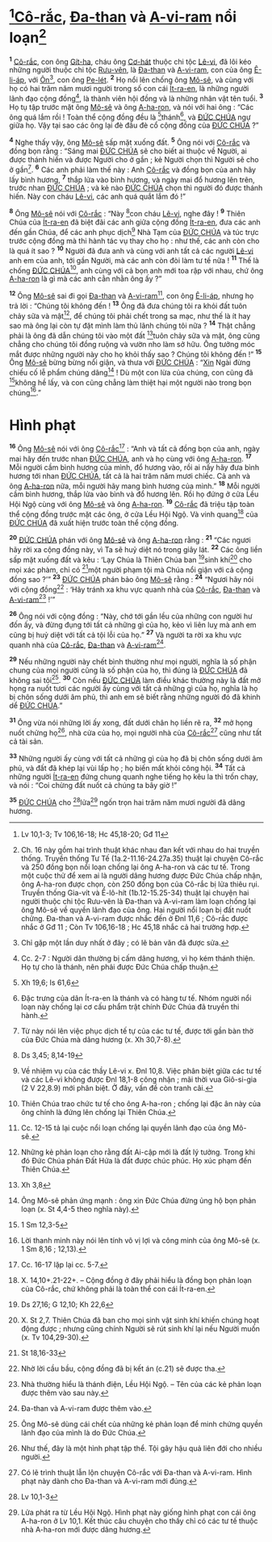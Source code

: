 # [^1*][Cô-rắc](), [Đa-than]() và [A-vi-ram]() nổi loạn[^1]
<sup><b>1</b></sup> [Cô-rắc](), con ông [Gít-ha](), cháu ông [Cơ-hát]() thuộc chi tộc [Lê-vi](), đã lôi kéo những người thuộc chi tộc [Rưu-vên](), là [Đa-than]() và [A-vi-ram](), con của ông [Ê-li-áp](), với [Ôn]()[^2], con ông [Pe-lét](). <sup><b>2</b></sup> Họ nổi lên chống ông [Mô-sê](), và cùng với họ có hai trăm năm mươi người trong số con cái [Ít-ra-en](), là những người lãnh đạo cộng đồng[^3], là thành viên hội đồng và là những nhân vật tên tuổi. <sup><b>3</b></sup> Họ tụ tập trước mặt ông [Mô-sê]() và ông [A-ha-ron](), và nói với hai ông : “Các ông quá lắm rồi ! Toàn thể cộng đồng đều là [^2*]thánh[^4], và [ĐỨC CHÚA]() ngự giữa họ. Vậy tại sao các ông lại đè đầu đè cổ cộng đồng của [ĐỨC CHÚA]() ?”

<sup><b>4</b></sup> Nghe thấy vậy, ông [Mô-sê]() sấp mặt xuống đất. <sup><b>5</b></sup> Ông nói với [Cô-rắc]() và đồng bọn rằng : “Sáng mai [ĐỨC CHÚA]() sẽ cho biết ai thuộc về Người, ai được thánh hiến và được Người cho ở gần ; kẻ Người chọn thì Người sẽ cho ở gần[^5]. <sup><b>6</b></sup> Các anh phải làm thế này : Anh [Cô-rắc]() và đồng bọn của anh hãy lấy bình hương, <sup><b>7</b></sup> thắp lửa vào bình hương, và ngày mai đổ hương lên trên, trước nhan [ĐỨC CHÚA]() ; và kẻ nào [ĐỨC CHÚA]() chọn thì người đó được thánh hiến. Này con cháu [Lê-vi](), các anh quá quắt lắm đó !”

<sup><b>8</b></sup> Ông [Mô-sê]() nói với [Cô-rắc]() : “Này [^3*]con cháu [Lê-vi](), nghe đây ! <sup><b>9</b></sup> Thiên Chúa của [Ít-ra-en]() đã biệt đãi các anh giữa cộng đồng [Ít-ra-en](), đưa các anh đến gần Chúa, để các anh phục dịch[^6] Nhà Tạm của [ĐỨC CHÚA]() và túc trực trước cộng đồng mà thi hành tác vụ thay cho họ : như thế, các anh còn cho là quá ít sao ? <sup><b>10</b></sup> Người đã đưa anh và cùng với anh tất cả các người [Lê-vi]() anh em của anh, tới gần Người, mà các anh còn đòi làm tư tế nữa ! <sup><b>11</b></sup> Thế là chống [ĐỨC CHÚA]()[^7], anh cùng với cả bọn anh mới toa rập với nhau, chứ ông [A-ha-ron]() là gì mà các anh cằn nhằn ông ấy ?”

<sup><b>12</b></sup> Ông [Mô-sê]() sai đi gọi [Đa-than]() và [A-vi-ram]()[^8], con ông [Ê-li-áp](), nhưng họ trả lời : “Chúng tôi không đến ! <sup><b>13</b></sup> Ông đã đưa chúng tôi ra khỏi đất tuôn chảy sữa và mật[^9], để chúng tôi phải chết trong sa mạc, như thế là ít hay sao mà ông lại còn tự đặt mình làm thủ lãnh chúng tôi nữa ? <sup><b>14</b></sup> Thật chẳng phải là ông đã dẫn chúng tôi vào một đất [^4*]tuôn chảy sữa và mật, ông cũng chẳng cho chúng tôi đồng ruộng và vườn nho làm sở hữu. Ông tưởng móc mắt được những người này cho họ khỏi thấy sao ? Chúng tôi không đến !” <sup><b>15</b></sup> Ông [Mô-sê]() bừng bừng nổi giận, và thưa với [ĐỨC CHÚA]() : “[Xin]() Ngài đừng chiếu cố lễ phẩm chúng dâng[^10] ! Dù một con lừa của chúng, con cũng đã [^5*]không hề lấy, và con cũng chẳng làm thiệt hại một người nào trong bọn chúng[^11].”


# Hình phạt
<sup><b>16</b></sup> Ông [Mô-sê]() nói với ông [Cô-rắc]()[^12] : “Anh và tất cả đồng bọn của anh, ngày mai hãy đến trước nhan [ĐỨC CHÚA](), anh và họ cùng với ông [A-ha-ron](). <sup><b>17</b></sup> Mỗi người cầm bình hương của mình, đổ hương vào, rồi ai nấy hãy đưa bình hương tới nhan [ĐỨC CHÚA](), tất cả là hai trăm năm mươi chiếc. Cả anh và ông [A-ha-ron]() nữa, mỗi người hãy mang bình hương của mình.” <sup><b>18</b></sup> Mỗi người cầm bình hương, thắp lửa vào bình và đổ hương lên. Rồi họ đứng ở cửa Lều Hội Ngộ cùng với ông [Mô-sê]() và ông [A-ha-ron](). <sup><b>19</b></sup> [Cô-rắc]() đã triệu tập toàn thể cộng đồng trước mặt các ông, ở cửa Lều Hội Ngộ. Và vinh quang[^13] của [ĐỨC CHÚA]() đã xuất hiện trước toàn thể cộng đồng.

<sup><b>20</b></sup> [ĐỨC CHÚA]() phán với ông [Mô-sê]() và ông [A-ha-ron]() rằng : <sup><b>21</b></sup> “Các ngươi hãy rời xa cộng đồng này, vì Ta sẽ huỷ diệt nó trong giây lát. <sup><b>22</b></sup> Các ông liền sấp mặt xuống đất và kêu : ‘Lạy Chúa là Thiên Chúa ban [^6*]sinh khí[^14] cho mọi xác phàm, chỉ có [^7*]một người phạm tội mà Chúa nổi giận với cả cộng đồng sao ?’” <sup><b>23</b></sup> [ĐỨC CHÚA]() phán bảo ông [Mô-sê]() rằng : <sup><b>24</b></sup> “Ngươi hãy nói với cộng đồng[^15] : ‘Hãy tránh xa khu vực quanh nhà của [Cô-rắc](), [Đa-than]() và [A-vi-ram]()[^16] !’”

<sup><b>26</b></sup> Ông nói với cộng đồng : “Này, chớ tới gần lều của những con người hư đốn ấy, và đừng đụng tới tất cả những gì của họ, kẻo vì liên luỵ mà anh em cũng bị huỷ diệt với tất cả tội lỗi của họ.” <sup><b>27</b></sup> Và người ta rời xa khu vực quanh nhà của [Cô-rắc](), [Đa-than]() và [A-vi-ram]()[^18].

<sup><b>29</b></sup> Nếu những người này chết bình thường như mọi người, nghĩa là số phận chung của mọi người cũng là số phận của họ, thì đúng là [ĐỨC CHÚA]() đã không sai tôi[^19]. <sup><b>30</b></sup> Còn nếu [ĐỨC CHÚA]() làm điều khác thường này là đất mở họng ra nuốt tươi các người ấy cùng với tất cả những gì của họ, nghĩa là họ bị chôn sống dưới âm phủ, thì anh em sẽ biết rằng những người đó đã khinh dể [ĐỨC CHÚA]().”

<sup><b>31</b></sup> Ông vừa nói những lời ấy xong, đất dưới chân họ liền rẽ ra, <sup><b>32</b></sup> mở họng nuốt chửng họ[^20], nhà cửa của họ, mọi người nhà của [Cô-rắc]()[^21] cũng như tất cả tài sản.

<sup><b>33</b></sup> Những người ấy cùng với tất cả những gì của họ đã bị chôn sống dưới âm phủ, và đất đã khép lại vùi lấp họ ; họ biến mất khỏi công hội. <sup><b>34</b></sup> Tất cả những người [Ít-ra-en]() đứng chung quanh nghe tiếng họ kêu la thì trốn chạy, và nói : “Coi chừng đất nuốt cả chúng ta bây giờ !”

<sup><b>35</b></sup> [ĐỨC CHÚA]() cho [^9*]lửa[^22] ngốn trọn hai trăm năm mươi người đã dâng hương.

[^1]: Ch. 16 này gồm hai trình thuật khác nhau đan kết với nhau do hai truyền thống. Truyền thống Tư Tế (1a.2-11.16-24.27a.35) thuật lại chuyện Cô-rắc và 250 đồng bọn nổi loạn chống lại ông A-ha-ron và các tư tế. Trong một cuộc thử để xem ai là người dâng hương được Đức Chúa chấp nhận, ông A-ha-ron được chọn, còn 250 đồng bọn của Cô-rắc bị lửa thiêu rụi. Truyền thống Gia-vít và Ê-lô-hít (1b.12-15.25-34) thuật lại chuyện hai người thuộc chi tộc Rưu-vên là Đa-than và A-vi-ram làm loạn chống lại ông Mô-sê về quyền lãnh đạo của ông. Hai người nổi loạn bị đất nuốt chửng. Đa-than và A-vi-ram được nhắc đến ở Đnl 11,6 ; Cô-rắc được nhắc ở Gđ 11 ; Còn Tv 106,16-18 ; Hc 45,18 nhắc cả hai trường hợp.
[^2]: Chỉ gặp một lần duy nhất ở đây ; có lẽ bản văn đã được sửa.
[^3]: Cc. 2-7 : Người dân thường bị cấm dâng hương, vì họ kém thánh thiện. Họ tự cho là thánh, nên phải được Đức Chúa chấp thuận.
[^4]: Đặc trưng của dân Ít-ra-en là thánh và có hàng tư tế. Nhóm người nổi loạn này chống lại cơ cấu phẩm trật chính Đức Chúa đã truyền thi hành.
[^5]: Từ này nói lên việc phục dịch tế tự của các tư tế, được tới gần bàn thờ của Đức Chúa mà dâng hương (x. Xh 30,7-8).
[^6]: Về nhiệm vụ của các thầy Lê-vi x. Đnl 10,8. Việc phân biệt giữa các tư tế và các Lê-vi không được Đnl 18,1-8 công nhận ; mãi thời vua Giô-si-gia (2 V 22,8.9) mới phân biệt. Ở đây, vấn đề còn tranh cãi.
[^7]: Thiên Chúa trao chức tư tế cho ông A-ha-ron ; chống lại đặc ân này của ông chính là đứng lên chống lại Thiên Chúa.
[^8]: Cc. 12-15 tả lại cuộc nổi loạn chống lại quyền lãnh đạo của ông Mô-sê.
[^9]: Những kẻ phản loạn cho rằng đất Ai-cập mới là đất lý tưởng. Trong khi đó Đức Chúa phán Đất Hứa là đất được chúc phúc. Họ xúc phạm đến Thiên Chúa.
[^10]: Ông Mô-sê phản ứng mạnh : ông xin Đức Chúa đừng ủng hộ bọn phản loạn (x. St 4,4-5 theo nghĩa này).
[^11]: Lời thanh minh này nói lên tính vô vị lợi và công minh của ông Mô-sê (x. 1 Sm 8,16 ; 12,13).
[^12]: Cc. 16-17 lặp lại cc. 5-7.
[^13]: X. 14,10+.21-22+. – Cộng đồng ở đây phải hiểu là đồng bọn phản loạn của Cô-rắc, chứ không phải là toàn thể con cái Ít-ra-en.
[^14]: X. St 2,7. Thiên Chúa đã ban cho mọi sinh vật sinh khí khiến chúng hoạt động được ; nhưng cũng chính Người sẽ rút sinh khí lại nếu Người muốn (x. Tv 104,29-30).
[^15]: Nhờ lời cầu bầu, cộng đồng đã bị kết án (c.21) sẽ được tha.
[^16]: Nhà thường hiểu là thánh điện, Lều Hội Ngộ. – Tên của các kẻ phản loạn được thêm vào sau này.
[^18]: Đa-than và A-vi-ram được thêm vào.
[^19]: Ông Mô-sê dùng cái chết của những kẻ phản loạn để minh chứng quyền lãnh đạo của mình là do Đức Chúa.
[^20]: Như thế, đây là một hình phạt tập thể. Tội gây hậu quả liên đới cho nhiều người.
[^21]: Có lẽ trình thuật lẫn lộn chuyện Cô-rắc với Đa-than và A-vi-ram. Hình phạt này dành cho Đa-than và A-vi-ram mới đúng.
[^22]: Lửa phát ra từ Lều Hội Ngộ. Hình phạt này giống hình phạt con cái ông A-ha-ron ở Lv 10,1. Kết thúc câu chuyện cho thấy chỉ có các tư tế thuộc nhà A-ha-ron mới được dâng hương.
[^1*]: Lv 10,1-3; Tv 106,16-18; Hc 45,18-20; Gđ 11
[^2*]: Xh 19,6; Is 61,6
[^3*]: Ds 3,45; 8,14-19
[^4*]: Xh 3,8
[^5*]: 1 Sm 12,3-5
[^6*]: Ds 27,16; G 12,10; Kh 22,6
[^7*]: St 18,16-33
[^9*]: Lv 10,1-3